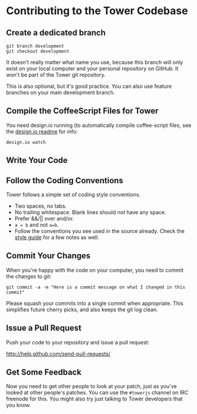 # Contributing to the Tower Codebase

## Create a dedicated branch

```
git branch development
git checkout development
```

It doesn't really matter what name you use, because this branch will only exist on your local computer and your personal repository on GitHub. It won't be part of the Tower git repository.

This is also optional, but it's good practice. You can also use feature branches on your main development branch.

## Compile the CoffeeScript Files for Tower

You need design.io running (to automatically compile coffee-script files, see the [design.io readme](https://github.com/viatropos/design.io) for info:

```
design.io watch
```

## Write Your Code

## Follow the Coding Conventions

Tower follows a simple set of coding style conventions.

- Two spaces, no tabs.
- No trailing whitespace. Blank lines should not have any space.
- Prefer &&/|| over and/or.
- `a = b` and not `a=b`.
- Follow the conventions you see used in the source already.  Check the [style guide](https://github.com/viatropos/tower/wiki/style) for a few notes as well.

## Commit Your Changes

When you're happy with the code on your computer, you need to commit the changes to git:

```
git commit -a -m "Here is a commit message on what I changed in this commit"
```

Please squash your commits into a single commit when appropriate. This simplifies future cherry picks, and also keeps the git log clean.

## Issue a Pull Request

Push your code to your repository and issue a pull request:

http://help.github.com/send-pull-requests/

## Get Some Feedback

Now you need to get other people to look at your patch, just as you've looked at other people's patches. You can use the `#towerjs` channel on IRC freenode for this. You might also try just talking to Tower developers that you know.
